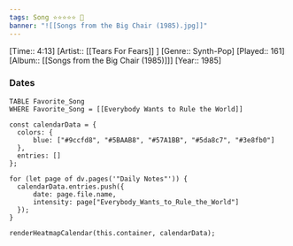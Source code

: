 ```yaml
---
tags: Song ⭐⭐⭐⭐⭐ 💛
banner: "![[Songs from the Big Chair (1985).jpg]]"
---
```

[Time:: 4:13]
[Artist:: [[Tears For Fears]] ]
[Genre:: Synth-Pop]
[Played:: 161]
[Album:: [[Songs from the Big Chair (1985)]]]
[Year:: 1985]
### Dates
````dataview
TABLE Favorite_Song
WHERE Favorite_Song = [[Everybody Wants to Rule the World]]
````

  ```dataviewjs
const calendarData = { 
	colors: { 
		blue: ["#9ccfd8", "#5BAAB8", "#57A1BB", "#5da8c7", "#3e8fb0"] 
	}, 
	entries: [] 
}; 

for (let page of dv.pages('"Daily Notes"')) { 
	calendarData.entries.push({ 
		date: page.file.name, 
		intensity: page["Everybody_Wants_to_Rule_the_World"]
	}); 
} 

renderHeatmapCalendar(this.container, calendarData);
```
